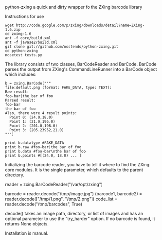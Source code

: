 python-zxing a quick and dirty wrapper fo the ZXing barcode library

Instructions for use

    wget http://code.google.com/p/zxing/downloads/detail?name=ZXing-1.6.zip
    cd zxing-1.6 
    ant -f core/build.xml
    ant -f javase2/build.xml 
    git clone git://github.com/oostendo/python-zxing.git
    cd python-zxing
    nosetest tests.py

The library consists of two classes, BarCodeReader and BarCode.  BarCode parses
the output from ZXing's CommandLineRunner into a BarCode object which includes:

    b = zxing.BarCode("""
    file:default.png (format: FAKE_DATA, type: TEXT):
    Raw result:
    foo-bar|the bar of foo
    Parsed result:
    foo-bar 
    the bar of foo
    Also, there were 4 result points:
      Point 0: (24.0,18.0)
      Point 1: (21.0,196.0)
      Point 2: (201.0,198.0)
      Point 3: (205.23952,21.0)
    """)
    
    print b.datatype #FAKE_DATA
    print b.raw #foo-bar|the bar of foo
    print b.data #foo-bar\nthe bar of foo
    print b.points #[(24.0, 18.0) ... ]

Initializing the barcode reader, you have to tell it where to find the ZXing
core modules.  It is the single parameter, which defaults to the parent 
directory.

reader = zxing.BarCodeReader("/var/opt/zxing")

barcode = reader.decode("/tmp/image.jpg")
(barcode1, barcode2) = reader.decode(["/tmp/1.png", "/tmp/2.png"])
code_list = reader.decode("/tmp/barcodes", True)

decode() takes an image path, directory, or list of images and has an optional parameter to use the "try_harder" option.  If no barcode is found, it returns None objects. 

Installation is manual. 
